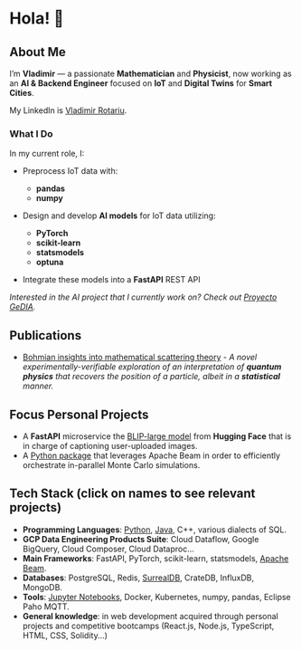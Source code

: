 # Hola! 👋

## About Me
I’m **Vladimir** — a passionate **Mathematician** and **Physicist**, now working as an **AI & Backend Engineer** focused on **IoT** and **Digital Twins** for **Smart Cities**.

My LinkedIn is [Vladimir Rotariu](https://www.linkedin.com/in/vladimir-rotariu-87081622b/).

### What I Do
In my current role, I:

- Preprocess IoT data with:
  - **pandas**
  - **numpy**
    
- Design and develop **AI models** for IoT data utilizing:
  - **PyTorch**
  - **scikit-learn**
  - **statsmodels**
  - **optuna**
    
 - Integrate these models into a **FastAPI** REST API

*Interested in the AI project that I currently work on? Check out [Proyecto GeDIA](https://servicio.grupocibernos.com/proyecto-gedia).*

## Publications 
* [Bohmian insights into mathematical scattering theory](https://scholar.google.nl/citations?view_op=view_citation&hl=nl&user=PZCJoksAAAAJ&sortby=pubdate&citation_for_view=PZCJoksAAAAJ:aqlVkmm33-oC) -
  *A novel experimentally-verifiable exploration of an interpretation of **quantum physics** that recovers the position of a particle, albeit in a **statistical** manner.*

## Focus Personal Projects
* A **FastAPI** microservice the [BLIP-large model](https://github.com/sponteen/high_quality_image_captioner) from **Hugging Face** that is in charge of captioning user-uploaded images.
* A [Python package](https://github.com/vladimirrotariu/parallel-monte-carlo-simulations) that leverages Apache Beam in order to efficiently orchestrate in-parallel Monte Carlo simulations.

## Tech Stack (click on names to see relevant projects)
* **Programming Languages**: [Python](https://github.com/vladimirrotariu/parallel-monte-carlo-simulations/blob/main/parallel_simulations/parallel_simulations.py), [Java](https://github.com/vladimirrotariu/spark-utility-classes/tree/main), C++, various dialects of SQL.
* **GCP Data Engineering Products Suite**: Cloud Dataflow, Google BigQuery, Cloud Composer, Cloud Dataproc...
* **Main Frameworks**: FastAPI, PyTorch, scikit-learn, statsmodels, [Apache Beam](https://github.com/vladimirrotariu/parallel-monte-carlo-simulations).
* **Databases**: PostgreSQL, Redis, [SurrealDB](https://github.com/vladimirrotariu/surrealml-vs-onnx-vs-pytorch/tree/main), CrateDB, InfluxDB, MongoDB.
* **Tools**: [Jupyter Notebooks](https://github.com/vladimirrotariu/parallel-monte-carlo-simulations/blob/main/demos/demo_coin_sequences.ipynb), Docker, Kubernetes, numpy, pandas, Eclipse Paho MQTT.
* **General knowledge**: in web development acquired through personal projects and competitive bootcamps (React.js, Node.js, TypeScript, HTML, CSS, Solidity...)
